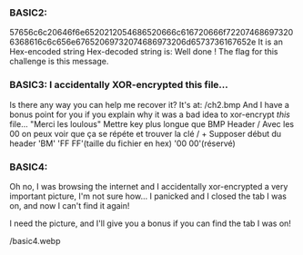 ### BASIC2:
57656c6c20646f6e6520212054686520666c616720666f722074686973206368616c6c656e67652069732074686973206d6573736167652e
It is an Hex-encoded string
Hex-decoded string is:
Well done ! The flag for this challenge is this message.

### BASIC3: I accidentally XOR-encrypted this file...
Is there any way you can help me recover it? It's at: /ch2.bmp
And I have a bonus point for you if you explain why it was a bad idea to xor-encrypt *this* file...
"Merci les loulous"
Mettre key plus longue que BMP Header / Avec les 00 on peux voir que ça se répéte et trouver la clé / + Supposer début du header 'BM' 'FF FF'(taille du fichier en hex) '00 00'(réservé)

### BASIC4:

Oh no, I was browsing the internet and I accidentally xor-encrypted a very important picture, I'm
not sure how... I panicked and I closed the tab I was on, and now I can't find it again!

I need the picture, and I'll give you a bonus if you can find the tab I was on!

/basic4.webp
